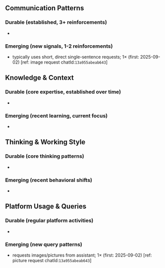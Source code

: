 ## Communication Patterns
### Durable (established, 3+ reinforcements)
- 

### Emerging (new signals, 1-2 reinforcements)
- typically uses short, direct single-sentence requests; 1× (first: 2025-09-02) [ref: image request chatId:`13a955abeab643`]

## Knowledge & Context
### Durable (core expertise, established over time)
- 

### Emerging (recent learning, current focus)
- 

## Thinking & Working Style
### Durable (core thinking patterns)
- 

### Emerging (recent behavioral shifts)
- 

## Platform Usage & Queries
### Durable (regular platform activities)
- 

### Emerging (new query patterns)
- requests images/pictures from assistant; 1× (first: 2025-09-02) [ref: picture request chatId:`13a955abeab643`]